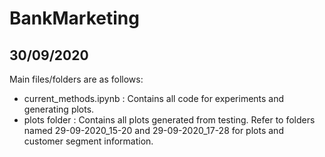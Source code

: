 # BankMarketing

30/09/2020
----------
Main files/folders are as follows:
  - current_methods.ipynb : Contains all code for experiments and generating plots.
  - plots folder : Contains all plots generated from testing. Refer to folders named 29-09-2020_15-20 and 29-09-2020_17-28 for plots and customer segment information.
